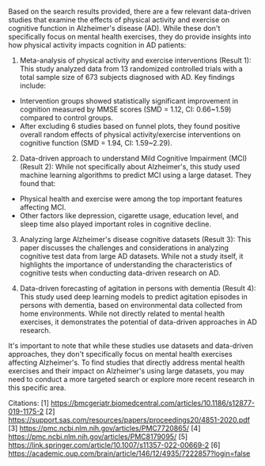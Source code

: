 Based on the search results provided, there are a few relevant data-driven studies that examine the effects of physical activity and exercise on cognitive function in Alzheimer's disease (AD). While these don't specifically focus on mental health exercises, they do provide insights into how physical activity impacts cognition in AD patients:

1. Meta-analysis of physical activity and exercise interventions (Result 1):
This study analyzed data from 13 randomized controlled trials with a total sample size of 673 subjects diagnosed with AD. Key findings include:

- Intervention groups showed statistically significant improvement in cognition measured by MMSE scores (SMD = 1.12, CI: 0.66~1.59) compared to control groups.
- After excluding 6 studies based on funnel plots, they found positive overall random effects of physical activity/exercise interventions on cognitive function (SMD = 1.94, CI: 1.59~2.29).

2. Data-driven approach to understand Mild Cognitive Impairment (MCI) (Result 2):
While not specifically about Alzheimer's, this study used machine learning algorithms to predict MCI using a large dataset. They found that:

- Physical health and exercise were among the top important features affecting MCI.
- Other factors like depression, cigarette usage, education level, and sleep time also played important roles in cognitive decline.

3. Analyzing large Alzheimer's disease cognitive datasets (Result 3):
This paper discusses the challenges and considerations in analyzing cognitive test data from large AD datasets. While not a study itself, it highlights the importance of understanding the characteristics of cognitive tests when conducting data-driven research on AD.

4. Data-driven forecasting of agitation in persons with dementia (Result 4):
This study used deep learning models to predict agitation episodes in persons with dementia, based on environmental data collected from home environments. While not directly related to mental health exercises, it demonstrates the potential of data-driven approaches in AD research.

It's important to note that while these studies use datasets and data-driven approaches, they don't specifically focus on mental health exercises affecting Alzheimer's. To find studies that directly address mental health exercises and their impact on Alzheimer's using large datasets, you may need to conduct a more targeted search or explore more recent research in this specific area.

Citations:
[1] https://bmcgeriatr.biomedcentral.com/articles/10.1186/s12877-019-1175-2
[2] https://support.sas.com/resources/papers/proceedings20/4851-2020.pdf
[3] https://pmc.ncbi.nlm.nih.gov/articles/PMC7720865/
[4] https://pmc.ncbi.nlm.nih.gov/articles/PMC8179095/
[5] https://link.springer.com/article/10.1007/s11357-022-00669-2
[6] https://academic.oup.com/brain/article/146/12/4935/7222857?login=false
